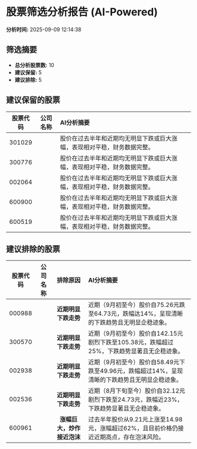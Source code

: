 # 股票筛选分析报告 (AI-Powered)

**分析时间:** 2025-09-09 12:14:38

## 筛选摘要

- **总分析股票数:** 10
- **建议保留:** 5
- **建议排除:** 5

## 建议保留的股票

| 股票代码 | 公司名称 | AI分析摘要 |
|:---:|:---:|:---|
| 301029 |  | 股价在过去半年和近期均无明显下跌或巨大涨幅，表现相对平稳，财务数据完整。 |
| 300776 |  | 股价在过去半年和近期均无明显下跌或巨大涨幅，表现相对平稳，财务数据完整。 |
| 002064 |  | 股价在过去半年和近期均无明显下跌或巨大涨幅，表现相对平稳，财务数据完整。 |
| 600900 |  | 股价在过去半年和近期均无明显下跌或巨大涨幅，表现相对平稳，财务数据完整。 |
| 600519 |  | 股价在过去半年和近期均无明显下跌或巨大涨幅，表现相对平稳，财务数据完整。 |

## 建议排除的股票

| 股票代码 | 公司名称 | 排除原因 | AI分析摘要 |
|:---:|:---:|:---:|:---|
| 000988 |  | **近期明显下跌走势** | 近期（9月初至今）股价自75.26元跌至64.73元，跌幅达14%，呈现清晰的下跌趋势且无明显企稳迹象。 |
| 300570 |  | **近期明显下跌走势** | 近期（9月初至今）股价自142.15元剧烈下跌至105.38元，跌幅超过25%，下跌趋势显著且无企稳迹象。 |
| 002938 |  | **近期明显下跌走势** | 近期（9月初至今）股价自58.49元下跌至49.96元，跌幅超过14%，呈现清晰的下跌趋势且无明显企稳迹象。 |
| 002536 |  | **近期明显下跌走势** | 近期（8月下旬至今）股价自32.12元剧烈下跌至24.73元，跌幅近23%，下跌趋势显著且无企稳迹象。 |
| 600961 |  | **涨幅巨大，炒作接近泡沫** | 过去半年股价从9.21元上涨至14.98元，涨幅超过62%，且目前价格仍接近近期高点，存在泡沫风险。 |
